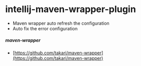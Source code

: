 # intellij-maven-wrapper-plugin
* Maven wrapper auto refresh the configuration
* Auto fix the error configuration
##### maven-wrapper
* [https://github.com/takari/maven-wrapper](https://github.com/takari/maven-wrapper)